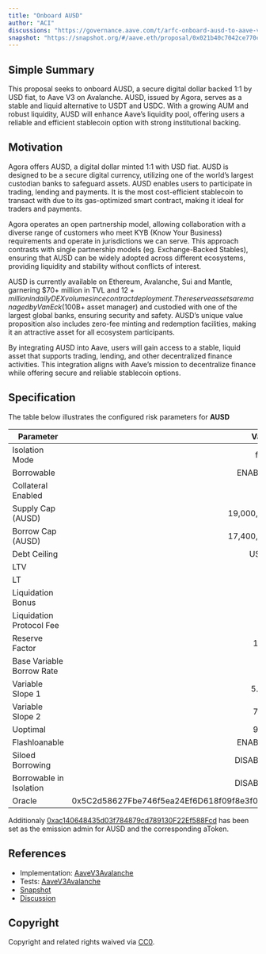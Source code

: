```yaml
---
title: "Onboard AUSD"
author: "ACI"
discussions: "https://governance.aave.com/t/arfc-onboard-ausd-to-aave-v3-on-avalanche/19689"
snapshot: "https://snapshot.org/#/aave.eth/proposal/0x021b40c7042ce770c0ce1ee5ff63591c132a9f0f12e3a1cb92fa209299793dec"
---
```


## Simple Summary

This proposal seeks to onboard AUSD, a secure digital dollar backed 1:1 by USD fiat, to Aave V3 on Avalanche. AUSD, issued by Agora, serves as a stable and liquid alternative to USDT and USDC. With a growing AUM and robust liquidity, AUSD will enhance Aave’s liquidity pool, offering users a reliable and efficient stablecoin option with strong institutional backing.

## Motivation

Agora offers AUSD, a digital dollar minted 1:1 with USD fiat. AUSD is designed to be a secure digital currency, utilizing one of the world’s largest custodian banks to safeguard assets. AUSD enables users to participate in trading, lending and payments. It is the most cost-efficient stablecoin to transact with due to its gas-optimized smart contract, making it ideal for traders and payments.

Agora operates an open partnership model, allowing collaboration with a diverse range of customers who meet KYB (Know Your Business) requirements and operate in jurisdictions we can serve. This approach contrasts with single partnership models (eg. Exchange-Backed Stables), ensuring that AUSD can be widely adopted across different ecosystems, providing liquidity and stability without conflicts of interest.

AUSD is currently available on Ethereum, Avalanche, Sui and Mantle, garnering $70+ million in TVL and $12+ million in daily DEX volume since contract deployment. The reserve assets are managed by VanEck ($100B+ asset manager) and custodied with one of the largest global banks, ensuring security and safety. AUSD’s unique value proposition also includes zero-fee minting and redemption facilities, making it an attractive asset for all ecosystem participants.

By integrating AUSD into Aave, users will gain access to a stable, liquid asset that supports trading, lending, and other decentralized finance activities. This integration aligns with Aave’s mission to decentralize finance while offering secure and reliable stablecoin options.

## Specification

The table below illustrates the configured risk parameters for **AUSD**

| Parameter                 |                                      Value |
| ------------------------- | -----------------------------------------: |
| Isolation Mode            |                                      false |
| Borrowable                |                                    ENABLED |
| Collateral Enabled        |                                       true |
| Supply Cap (AUSD)         |                                 19,000,000 |
| Borrow Cap (AUSD)         |                                 17,400,000 |
| Debt Ceiling              |                                      USD 0 |
| LTV                       |                                        0 % |
| LT                        |                                        0 % |
| Liquidation Bonus         |                                        0 % |
| Liquidation Protocol Fee  |                                        0 % |
| Reserve Factor            |                                       10 % |
| Base Variable Borrow Rate |                                        0 % |
| Variable Slope 1          |                                      5.5 % |
| Variable Slope 2          |                                       75 % |
| Uoptimal                  |                                       90 % |
| Flashloanable             |                                    ENABLED |
| Siloed Borrowing          |                                   DISABLED |
| Borrowable in Isolation   |                                   DISABLED |
| Oracle                    | 0x5C2d58627Fbe746f5ea24Ef6D618f09f8e3f0122 |

Additionaly [0xac140648435d03f784879cd789130F22Ef588Fcd](https://snowtrace.io/address/0xac140648435d03f784879cd789130F22Ef588Fcd) has been set as the emission admin for AUSD and the corresponding aToken.

## References

- Implementation: [AaveV3Avalanche](https://github.com/bgd-labs/aave-proposals-v3/blob/main/src/20241125_AaveV3Avalanche_OnboardAUSD/AaveV3Avalanche_OnboardAUSD_20241125.sol)
- Tests: [AaveV3Avalanche](https://github.com/bgd-labs/aave-proposals-v3/blob/main/src/20241125_AaveV3Avalanche_OnboardAUSD/AaveV3Avalanche_OnboardAUSD_20241125.t.sol)
- [Snapshot](https://snapshot.org/#/aave.eth/proposal/0x021b40c7042ce770c0ce1ee5ff63591c132a9f0f12e3a1cb92fa209299793dec)
- [Discussion](https://governance.aave.com/t/arfc-onboard-ausd-to-aave-v3-on-avalanche/19689)

## Copyright

Copyright and related rights waived via [CC0](https://creativecommons.org/publicdomain/zero/1.0/).
